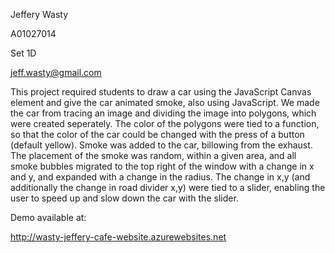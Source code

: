 Jeffery Wasty

A01027014

Set 1D

jeff.wasty@gmail.com



This project required students to draw a car using the JavaScript Canvas element and give the car animated smoke, also using JavaScript.
We made the car from tracing an image and dividing the image into polygons, which were created seperately. The color of the polygons were
tied to a function, so that the color of the car could be changed with the press of a button (default yellow). Smoke was added to the car,
billowing from the exhaust. The placement of the smoke was random, within a given area, and all smoke bubbles migrated to the top right of
the window with a change in x and y, and expanded with a change in the radius. The change in x,y (and additionally the change in road divider x,y) were tied to a slider, enabling the user to speed up and slow down the car with the slider.



Demo available at:

http://wasty-jeffery-cafe-website.azurewebsites.net
